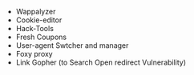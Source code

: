 
- Wappalyzer
- Cookie-editor
- Hack-Tools
- Fresh Coupons
- User-agent Swtcher and manager
- Foxy proxy
- Link Gopher (to Search Open redirect Vulnerability)